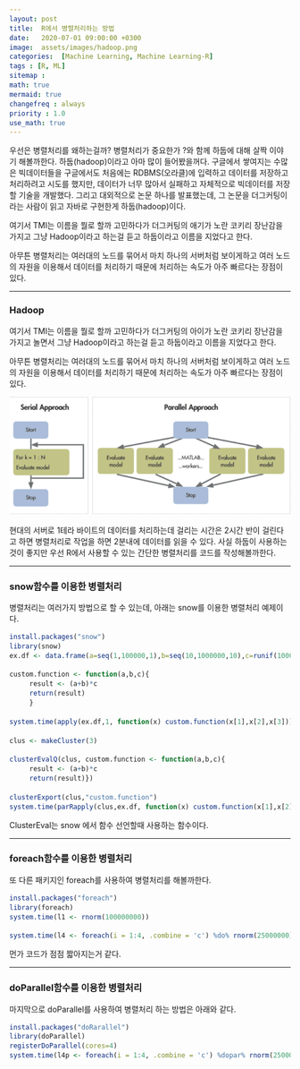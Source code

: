 ```yaml
---
layout: post
title:  R에서 병렬처리하는 방법
date:   2020-07-01 09:00:00 +0300
image:  assets/images/hadoop.png
categories:  [Machine Learning, Machine Learning-R]
tags : [R, ML]
sitemap :
math: true
mermaid: true
changefreq : always
priority : 1.0
use_math: true
--- 
```



우선은 병렬처리를 왜하는걸까? 병렬처리가 중요한가 ?와 함께 하둡에 대해 살짝 이야기 해볼까한다. 하둡(hadoop)이라고 아마 많이 들어봤을꺼다. 구글에서 쌓여지는 수많은 빅데이터들을 구글에서도 처음에는 RDBMS(오라클)에 입력하고 데이터를 저장하고 처리하려고 시도를 했지만, 데이터가 너무 많아서 실패하고 자체적으로 빅데이터를 저장할 기술을 개발했다. 그리고 대외적으로 논문 하나를 발표했는데, 그 논문을 더그커팅이라는 사람이 읽고 자바로 구현한게 하둡(hadoop)이다.


여기서 TMI는 이름을 뭘로 할까 고민하다가 더그커팅의 애기가 노란 코키리 장난감을 가지고 그냥 Hadoop이라고 하는걸 듣고 하둡이라고 이름을 지었다고 한다. 

아무튼 병렬처리는 여러대의 노드를 묶어서 마치 하나의 서버처럼 보이게하고 여러 노드의 자원을 이용해서 데이터를 처리하기 때문에 처리하는 속도가 아주 빠르다는 장점이 있다.


---------


### Hadoop


여기서 TMI는 이름을 뭘로 할까 고민하다가 더그커팅의 아이가 노란 코키리 장난감을 가지고 놀면서 그냥 Hadoop이라고 하는걸 듣고 하둡이라고 이름을 지었다고 한다. 

아무튼 병렬처리는 여러대의 노드를 묶어서 마치 하나의 서버처럼 보이게하고 여러 노드의 자원을 이용해서 데이터를 처리하기 때문에 처리하는 속도가 아주 빠르다는 장점이 있다.


<center><img src="../assets/images/hadoop.png" ></center>



현대의 서버로 1테라 바이트의 데이터를 처리하는데 걸리는 시간은 2시간 반이 걸린다고 하면 병렬처리로 작업을 하면 2분내에 데이터를 읽을 수 있다. 사실 하둡이 사용하는 것이 좋지만 우선 R에서 사용할 수 있는 간단한 병렬처리를 코드를 작성해볼까한다. 

-----------


### snow함수를 이용한 병렬처리

병렬처리는 여러가지 방법으로 할 수 있는데, 아래는 snow를 이용한 병렬처리 예제이다. 

```r
install.packages("snow")
library(snow)
ex.df <- data.frame(a=seq(1,100000,1),b=seq(10,1000000,10),c=runif(10000))

custom.function <- function(a,b,c){
     result <- (a+b)*c
     return(result)
     }

system.time(apply(ex.df,1, function(x) custom.function(x[1],x[2],x[3])))

clus <- makeCluster(3)

clusterEvalQ(clus, custom.function <- function(a,b,c){
     result <- (a+b)*c
     return(result)})

clusterExport(clus,"custom.function")
system.time(parRapply(clus,ex.df, function(x) custom.function(x[1],x[2],x[3])))
```

ClusterEval‎는 snow 에서 함수 선언할때 사용하는 함수이다.


-----------


### foreach함수를 이용한 병렬처리

또 다른 패키지인 foreach를 사용하여 병렬처리를 해볼까한다.

```r
install.packages("foreach")
library(foreach)
system.time(l1 <- rnorm(100000000))

system.time(l4 <- foreach(i = 1:4, .combine = 'c') %do% rnorm(25000000))
```

먼가 코드가 점점 짧아지는거 같다. 


-----------


### doParallel함수를 이용한 병렬처리

마지막으로 doParallel를 사용하여 병렬처리 하는 방법은 아래와 같다. 


```r
install.packages("doRarallel")
library(doParallel)
registerDoParallel(cores=4)
system.time(l4p <- foreach(i = 1:4, .combine = 'c') %dopar% rnorm(25000000)) 
```
